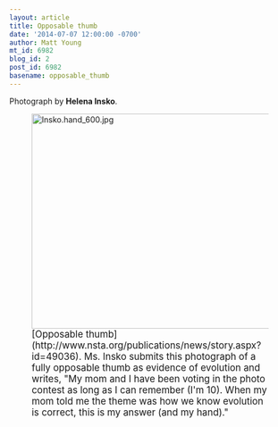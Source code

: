 ```yaml
---
layout: article
title: Opposable thumb
date: '2014-07-07 12:00:00 -0700'
author: Matt Young
mt_id: 6982
blog_id: 2
post_id: 6982
basename: opposable_thumb
---
```

Photograph by **Helena Insko**.

<figure>
<img src="/PT/uploads/2014/Insko.hand_600.jpg" alt="Insko.hand_600.jpg" width="600" height="385" />
<figcaption markdown="span">
<big>[Opposable thumb](http://www.nsta.org/publications/news/story.aspx?id=49036).  Ms. Insko submits this photograph of a fully opposable thumb as evidence of evolution and writes, "My mom and I have been voting in the photo contest as long as I can remember (I'm 10). When my mom told me the theme was how we know evolution is correct, this is my answer (and my hand)."</big>

</figcaption>
</figure>
